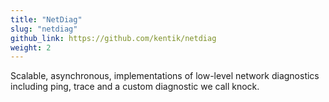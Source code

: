 ```yaml
---
title: "NetDiag"
slug: "netdiag"
github_link: https://github.com/kentik/netdiag
weight: 2
---
```


Scalable, asynchronous, implementations of low-level network diagnostics including ping, trace and a custom diagnostic we call knock.